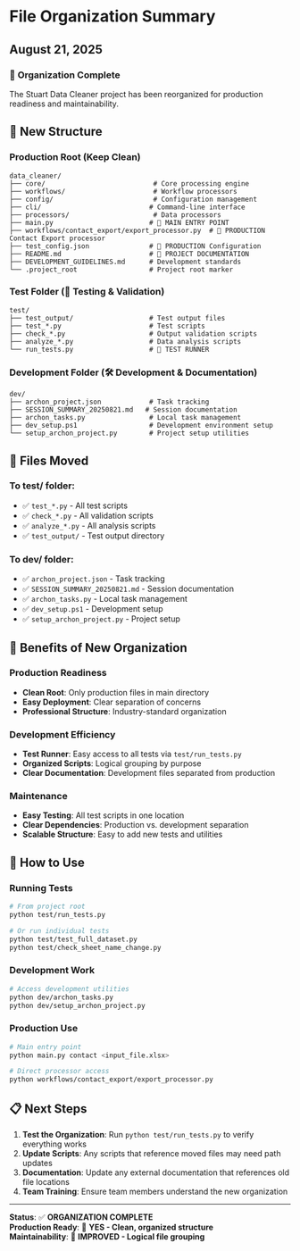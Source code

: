 # File Organization Summary
## August 21, 2025

### 🎯 **Organization Complete**

The Stuart Data Cleaner project has been reorganized for production readiness and maintainability.

## 📁 **New Structure**

### **Production Root (Keep Clean)**
```
data_cleaner/
├── core/                           # Core processing engine
├── workflows/                      # Workflow processors  
├── config/                         # Configuration management
├── cli/                           # Command-line interface
├── processors/                     # Data processors
├── main.py                        # 🎯 MAIN ENTRY POINT
├── workflows/contact_export/export_processor.py  # 🎯 PRODUCTION Contact Export processor
├── test_config.json               # 🎯 PRODUCTION Configuration
├── README.md                      # 🎯 PROJECT DOCUMENTATION
├── DEVELOPMENT_GUIDELINES.md      # Development standards
└── .project_root                  # Project root marker
```

### **Test Folder (🧪 Testing & Validation)**
```
test/
├── test_output/                   # Test output files
├── test_*.py                      # Test scripts
├── check_*.py                     # Output validation scripts
├── analyze_*.py                   # Data analysis scripts
└── run_tests.py                   # 🎯 TEST RUNNER
```

### **Development Folder (🛠️ Development & Documentation)**
```
dev/
├── archon_project.json            # Task tracking
├── SESSION_SUMMARY_20250821.md   # Session documentation
├── archon_tasks.py                # Local task management
├── dev_setup.ps1                  # Development environment setup
└── setup_archon_project.py        # Project setup utilities
```

## 🔄 **Files Moved**

### **To test/ folder:**
- ✅ `test_*.py` - All test scripts
- ✅ `check_*.py` - All validation scripts  
- ✅ `analyze_*.py` - All analysis scripts
- ✅ `test_output/` - Test output directory

### **To dev/ folder:**
- ✅ `archon_project.json` - Task tracking
- ✅ `SESSION_SUMMARY_20250821.md` - Session documentation
- ✅ `archon_tasks.py` - Local task management
- ✅ `dev_setup.ps1` - Development setup
- ✅ `setup_archon_project.py` - Project setup

## 🎯 **Benefits of New Organization**

### **Production Readiness**
- **Clean Root**: Only production files in main directory
- **Easy Deployment**: Clear separation of concerns
- **Professional Structure**: Industry-standard organization

### **Development Efficiency**
- **Test Runner**: Easy access to all tests via `test/run_tests.py`
- **Organized Scripts**: Logical grouping by purpose
- **Clear Documentation**: Development files separated from production

### **Maintenance**
- **Easy Testing**: All test scripts in one location
- **Clear Dependencies**: Production vs. development separation
- **Scalable Structure**: Easy to add new tests and utilities

## 🚀 **How to Use**

### **Running Tests**
```bash
# From project root
python test/run_tests.py

# Or run individual tests
python test/test_full_dataset.py
python test/check_sheet_name_change.py
```

### **Development Work**
```bash
# Access development utilities
python dev/archon_tasks.py
python dev/setup_archon_project.py
```

### **Production Use**
```bash
# Main entry point
python main.py contact <input_file.xlsx>

# Direct processor access
python workflows/contact_export/export_processor.py
```

## 📋 **Next Steps**

1. **Test the Organization**: Run `python test/run_tests.py` to verify everything works
2. **Update Scripts**: Any scripts that reference moved files may need path updates
3. **Documentation**: Update any external documentation that references old file locations
4. **Team Training**: Ensure team members understand the new organization

---

**Status**: ✅ **ORGANIZATION COMPLETE**  
**Production Ready**: 🎯 **YES - Clean, organized structure**  
**Maintainability**: 🚀 **IMPROVED - Logical file grouping**

